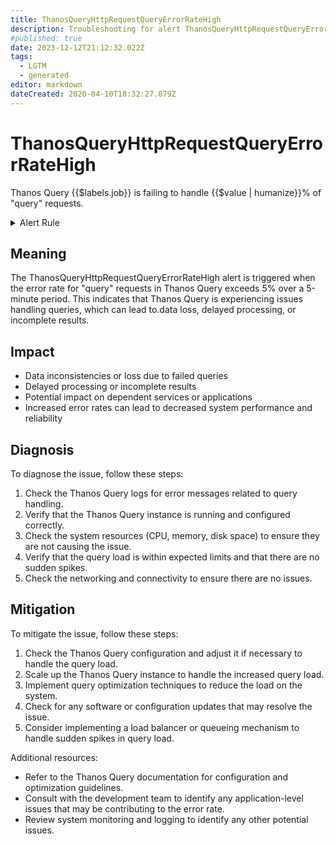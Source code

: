 ```yaml
---
title: ThanosQueryHttpRequestQueryErrorRateHigh
description: Troubleshooting for alert ThanosQueryHttpRequestQueryErrorRateHigh
#published: true
date: 2023-12-12T21:12:32.022Z
tags: 
  - LGTM
  - generated
editor: markdown
dateCreated: 2020-04-10T18:32:27.079Z
---
```


# ThanosQueryHttpRequestQueryErrorRateHigh

Thanos Query {{$labels.job}} is failing to handle {{$value | humanize}}% of "query" requests.

<details>
  <summary>Alert Rule</summary>

{{% rule "thanos/thanos-query.yml" "ThanosQueryHttpRequestQueryErrorRateHigh" %}}

{{% comment %}}

```yaml
alert: ThanosQueryHttpRequestQueryErrorRateHigh
expr: (sum by (job) (rate(http_requests_total{code=~"5..", job=~".*thanos-query.*", handler="query"}[5m]))/  sum by (job) (rate(http_requests_total{job=~".*thanos-query.*", handler="query"}[5m]))) * 100 > 5
for: 5m
labels:
    severity: critical
annotations:
    summary: Thanos Query Http Request Query Error Rate High (instance {{ $labels.instance }})
    description: |-
        Thanos Query {{$labels.job}} is failing to handle {{$value | humanize}}% of "query" requests.
          VALUE = {{ $value }}
          LABELS = {{ $labels }}
    runbook: https://github.com/srerun/prometheus-alerts/blob/main/content/runbooks/thanos-query/ThanosQueryHttpRequestQueryErrorRateHigh.md

```

{{% /comment %}}

</details>


## Meaning

The ThanosQueryHttpRequestQueryErrorRateHigh alert is triggered when the error rate for "query" requests in Thanos Query exceeds 5% over a 5-minute period. This indicates that Thanos Query is experiencing issues handling queries, which can lead to.data loss, delayed processing, or incomplete results.

## Impact

* Data inconsistencies or loss due to failed queries
* Delayed processing or incomplete results
* Potential impact on dependent services or applications
* Increased error rates can lead to decreased system performance and reliability

## Diagnosis

To diagnose the issue, follow these steps:

1. Check the Thanos Query logs for error messages related to query handling.
2. Verify that the Thanos Query instance is running and configured correctly.
3. Check the system resources (CPU, memory, disk space) to ensure they are not causing the issue.
4. Verify that the query load is within expected limits and that there are no sudden spikes.
5. Check the networking and connectivity to ensure there are no issues.

## Mitigation

To mitigate the issue, follow these steps:

1. Check the Thanos Query configuration and adjust it if necessary to handle the query load.
2. Scale up the Thanos Query instance to handle the increased query load.
3. Implement query optimization techniques to reduce the load on the system.
4. Check for any software or configuration updates that may resolve the issue.
5. Consider implementing a load balancer or queueing mechanism to handle sudden spikes in query load.

Additional resources:

* Refer to the Thanos Query documentation for configuration and optimization guidelines.
* Consult with the development team to identify any application-level issues that may be contributing to the error rate.
* Review system monitoring and logging to identify any other potential issues.